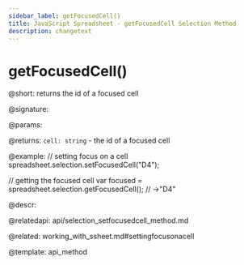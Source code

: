 ```yaml
---
sidebar_label: getFocusedCell() 
title: JavaScript Spreadsheet - getFocusedCell Selection Method
description: changetext
---
```


# getFocusedCell()

@short: returns the id of a focused cell

@signature:

@params:

@returns:
`cell: string` - the id of a focused cell

@example:
// setting focus on a cell
spreadsheet.selection.setFocusedCell("D4");

// getting the focused cell
var focused = spreadsheet.selection.getFocusedCell(); // ->"D4"

@descr:

@relatedapi:
api/selection_setfocusedcell_method.md

@related:
working_with_ssheet.md#settingfocusonacell

@template: api_method